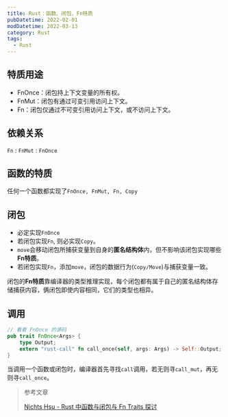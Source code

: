 ```yaml
---
title: Rust：函数、闭包、Fn特质
pubDatetime: 2022-02-01
modDatetime: 2022-03-13
category: Rust
tags:
  - Rust
---
```


## 特质用途

- FnOnce：闭包持上下文变量的所有权。
- FnMut：闭包有通过可变引用访问上下文。
- Fn：闭包仅通过不可变引用访问上下文，或不访问上下文。

## 依赖关系

`Fn` : `FnMut` : `FnOnce`

## 函数的特质

任何一个函数都实现了`FnOnce, FnMut, Fn, Copy`

## 闭包

- 必定实现`FnOnce`
- 若闭包实现`Fn`, 则必实现`Copy`。
- `move`会移动闭包所捕获变量到自身的**匿名结构体**内，但不影响该闭包实现哪些**Fn特质**。
- 若闭包实现`Fn`，添加`move`，闭包的数据行为(`Copy/Move`)与捕获变量一致。

闭包的**Fn特质**靠编译器的类型推理实现，每个闭包都有属于自己的匿名结构体存储捕获内容，俩闭包即使内容相同，它们的类型也相异。

## 调用

```rust
// 看看 FnOnce 的源码
pub trait FnOnce<Args> {
    type Output;
    extern "rust-call" fn call_once(self, args: Args) -> Self::Output;
}
```

当调用一个函数或闭包时，编译器首先寻找`call`调用，若无则寻`call_mut`，再无则寻`call_once`。

> 参考文章
>
> [Nichts Hsu - Rust 中函数与闭包与 Fn Traits 探讨](https://nihil.cc/posts/rust_fn_traits/)
